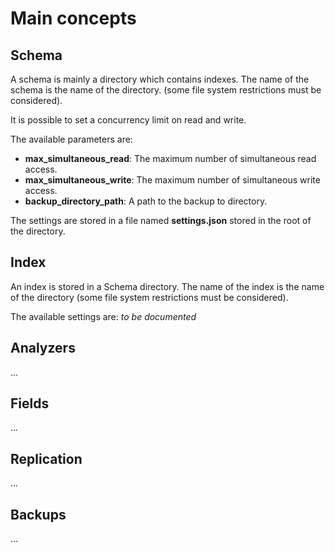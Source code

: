 Main concepts
=============

Schema
------

A schema is mainly a directory which contains indexes.
The name of the schema is the name of the directory.
(some file system restrictions must be considered).

It is possible to set a concurrency limit on read and write.

The available parameters are:
* **max_simultaneous_read**: The maximum number of simultaneous read access.
* **max_simultaneous_write**: The maximum number of simultaneous write access.
* **backup_directory_path**: A path to the backup to directory.

The settings are stored in a file named **settings.json** stored in the root of the directory.

Index
-----

An index is stored in a Schema directory.
The name of the index is the name of the directory
(some file system restrictions must be considered).

The available settings are:
_to be documented_

Analyzers
---------

...

Fields
------

...

Replication
-----------

...

Backups
-------

...

